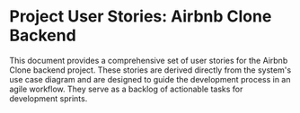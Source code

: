 # Project User Stories: Airbnb Clone Backend

This document provides a comprehensive set of user stories for the Airbnb Clone backend project. These stories are derived directly from the system's use case diagram and are designed to guide the development process in an agile workflow. They serve as a backlog of actionable tasks for development sprints.


